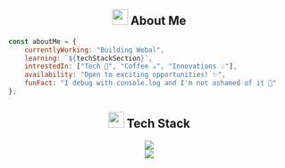 
<!-- About Me -->
<h2 align="center">
  <img src="https://media2.giphy.com/media/QssGEmpkyEOhBCb7e1/giphy.gif?cid=ecf05e47a0n3gi1bfqntqmob8g9aid1oyj2wr3ds3mg700bl&rid=giphy.gif" width="28"> 
  About Me
</h2>

```javascript
const aboutMe = {
    currentlyWorking: "Building Webal",
    learning: `${techStackSection}`,
    intrestedIn: ["Tech 🔧", "Coffee ☕", "Innovations 💡"],
    availability: "Open to exciting opportunities! ✨",
    funFact: "I debug with console.log and I'm not ashamed of it 🐛"
};
```

<!-- Tech Stack with Animated Icons -->
<h2 align="center">
  <img src="https://media.giphy.com/media/iY8CRBdQXODJSCERIr/giphy.gif" width="28">
  Tech Stack
</h2>

<div align="center">
  <img src="https://skillicons.dev/icons?i=js,ts,react,nextjs,nodejs,express,mongodb,python&perline=8&theme=dark" />
  <br/>
  <img src="https://skillicons.dev/icons?i=tailwind,firebase,aws,docker&perline=8&theme=dark" />
</div>



